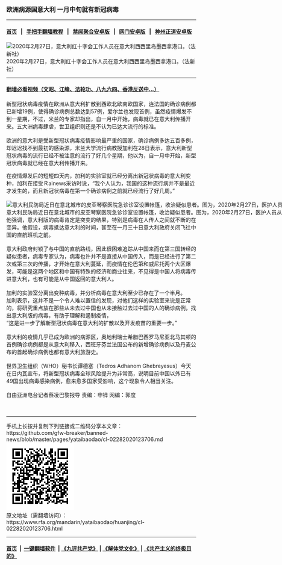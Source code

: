 ### 欧洲病源国意大利 一月中旬就有新冠病毒
------------------------

#### [首页](https://github.com/gfw-breaker/banned-news/blob/master/README.md) &nbsp;&nbsp;|&nbsp;&nbsp; [手把手翻墙教程](https://github.com/gfw-breaker/guides/wiki) &nbsp;&nbsp;|&nbsp;&nbsp; [禁闻聚合安卓版](https://github.com/gfw-breaker/bn-android) &nbsp;&nbsp;|&nbsp;&nbsp; [网门安卓版](https://github.com/oGate2/oGate) &nbsp;&nbsp;|&nbsp;&nbsp; [神州正道安卓版](https://github.com/SzzdOgate/update) 



<div id="headerimg">
 <img alt="2020年2月27日，意大利红十字会工作人员在意大利西西里岛墨西拿港口。（法新社）
" src="https://www.rfa.org/mandarin/yataibaodao/huanjing/cl-02282020123706.html/000_1PD4W7.jpg/@@images/3beaeb9f-ff61-4b90-934e-906d38bc12df.jpeg" title="2020年2月27日，意大利红十字会工作人员在意大利西西里岛墨西拿港口。（法新社）
"/>
 <div id="headerimgcontents">
  <div id="headerimgcaption">
   <span>
    2020年2月27日，意大利红十字会工作人员在意大利西西里岛墨西拿港口。（法新社）
   </span>
   <!-- zoomattribute -->
  </div>
  <!-- headerimgcaption -->
 </div>
 <!-- headerimagecontents -->
</div>

<hr/>


#### [翻墙必看视频（文昭、江峰、法轮功、八九六四、香港反送中...）](https://github.com/gfw-breaker/banned-news/blob/master/pages/link3.md)

<div id="storytext">
 <div>
  <div class="slot_header">
  </div>
 </div>
 <p>
  新型冠状病毒疫情在欧洲从意大利扩散到西欧北欧南欧国家，连法国的确诊病例都已新增19例，使得确诊病例总数达到57例，爱尔兰也发现首例，虽然疫情爆发不到一星期，不过，米兰的专家却指出，自一月中开始，病毒就已在意大利传播开来。五大洲病毒肆虐，世卫组织则还是不认为已达大流行的标准。
  <br/>
  <br/>
  欧洲的意大利是受新型冠状病毒疫情影响最严重的国家，确诊病例多达五百多例，却迟迟找不到最初的感染源，米兰大学流行病教授加利在28日表示，意大利新型冠状病毒的流行已经不被注意的流行了好几个星期，他以为，自一月中开始，新型冠状病毒就已经在意大利传播开来。
 </p>
 <div>
 </div>
 <div>
  在疫情爆发后的短短四天内，加利的实验室就已经分离出新冠状病毒的意大利变种，加利在接受Ｒainews采访时说，“我个人认为，我国的这种流行病并不是最近才发生的，而且新冠状病毒在第一个确诊病例之前就已经流行了好几周。”
 </div>
 <div>
  <br/>
  <div class="image-inline captioned" style="width:1500px;">
   <div style="width:1500px;">
    <img alt="意大利民防局近日在意北城市的皮亚琴察医院急诊诊室设置帐篷，收治疑似患者。图为，2020年2月27日，医护人员从帐篷出来。（美联社）" src="https://www.rfa.org/mandarin/yataibaodao/huanjing/cl-02282020123706.html/AP_20058572982137.jpg" title="意大利民防局近日在意北城市的皮亚琴察医院急诊诊室设置帐篷，收治疑似患者。图为，2020年2月27日，医护人员从帐篷出来。（美联社）"/>
   </div>
   <div class="image-caption">
    <span style="width:1500px;">
     意大利民防局近日在意北城市的皮亚琴察医院急诊诊室设置帐篷，收治疑似患者。图为，2020年2月27日，医护人员从帐篷出来。（美联社）
    </span>
    <span class="copyright">
    </span>
   </div>
  </div>
 </div>
 <div>
  他强调，意大利版的病毒肯定是突变的结果，特别是病毒在人传人之间就不断的在变异。他假设，病毒抵达意大利的时间，甚至在一月三十日意大利政府关闭飞往中国的直航班机之前。
  <br/>
  <br/>
  意大利政府封锁了与中国的直航路线，因此很困难追踪从中国来而在第三国转经的疑似患者，病毒专家认为，病毒也许并不是直接从中国传入，而是已经进行了第二次或第三次的传播，才开始在意大利蔓延，而疫情在伦巴第和威尼托两个大区爆发，可能是这两个地区和中国有特殊的经济和商业往来，不见得是中国人将病毒传进意大利，也有可能是从中国返回的意大利人。
  <br/>
  <br/>
  加利的实验室分离出变种病毒，并分析病毒在意大利至少已存在了一个半月。
  <br/>
  加利表示，这并不是一个令人难以置信的发现，对他们这样的实验室来说是正常的，将研究重点放在那些从未去过中国也从未接触过去过中国的人的确诊病例，找出意大利版的病毒，有助于理解和遏制疫情，
  <br/>
  “这是进一步了解新型冠状病毒在意大利的扩散以及开发疫苗的重要一步。”
  <br/>
  <br/>
  意大利的疫情几乎已成为欧洲的病源区，奥地利瑞士希腊巴西罗马尼亚北马其顿的首例确诊病例都是从意大利移入，西班牙芬兰法国公布的新增确诊病例以及丹麦公布的首起确诊病例也都有意大利旅游史。
  <br/>
  <br/>
  世界卫生组织（WHO）秘书长谭德塞（Tedros Adhanom Ghebreyesus）今天在日内瓦宣布，将新型冠状病毒全球风险提升为非常高，说明目前中国以外已有49国出现病毒感染病例，愈来愈多国家受影响，这个现象令人相当关注。
  <br/>
  <br/>
  自由亚洲电台记者蔡凌巴黎报导 责编：申铧 网编：郭度
  <br/>
  <br/>
  <br/>
 </div>
 <div>
 </div>
 <div>
 </div>
</div>

<hr/>
手机上长按并复制下列链接或二维码分享本文章：<br/>
https://github.com/gfw-breaker/banned-news/blob/master/pages/yataibaodao/cl-02282020123706.md <br/>
<a href='https://github.com/gfw-breaker/banned-news/blob/master/pages/yataibaodao/cl-02282020123706.md'><img src='https://github.com/gfw-breaker/banned-news/blob/master/pages/yataibaodao/cl-02282020123706.md.png'/></a> <br/>
原文地址（需翻墙访问）：https://www.rfa.org/mandarin/yataibaodao/huanjing/cl-02282020123706.html


------------------------
#### [首页](https://github.com/gfw-breaker/banned-news/blob/master/README.md) &nbsp;|&nbsp; [一键翻墙软件](https://github.com/gfw-breaker/nogfw/blob/master/README.md) &nbsp;| [《九评共产党》](https://github.com/gfw-breaker/9ping.md/blob/master/README.md#九评之一评共产党是什么) | [《解体党文化》](https://github.com/gfw-breaker/jtdwh.md/blob/master/README.md) | [《共产主义的终极目的》](https://github.com/gfw-breaker/gczydzjmd.md/blob/master/README.md)


<img src='http://gfw-breaker.win/banned-news/pages/yataibaodao/cl-02282020123706.md' width='0px' height='0px'/>